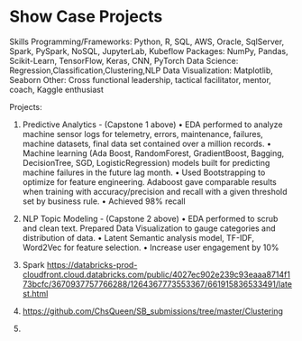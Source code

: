 # Show Case Projects

Skills
Programming/Frameworks: Python, R, SQL, AWS, Oracle, SqlServer, Spark, PySpark, NoSQL, JupyterLab, Kubeflow
Packages: NumPy, Pandas, Scikit-Learn, TensorFlow, Keras, CNN, PyTorch
Data Science: Regression,Classification,Clustering,NLP
Data Visualization: Matplotlib, Seaborn
Other: Cross functional leadership, tactical facilitator, mentor, coach, Kaggle enthusiast

Projects:
1) Predictive Analytics - (Capstone 1 above)
• EDA performed to analyze machine sensor logs for telemetry, errors, maintenance, failures, machine datasets, final data set contained over a million records.
• Machine learning (Ada Boost, RandomForest, GradientBoost, Bagging, DecisionTree, SGD, LogisticRegression) models built for predicting machine failures in the future lag month.
• Used Bootstrapping to optimize for feature engineering. Adaboost gave comparable results when training with accuracy/precision and recall with a given threshold set by business rule.
• Achieved 98% recall

2) NLP Topic Modeling - (Capstone 2 above)
• EDA performed to scrub and clean text. Prepared Data Visualization to gauge categories and distribution of data.
• Latent Semantic analysis model, TF-IDF, Word2Vec for feature selection.
• Increase user engagement by 10%

3) Spark
https://databricks-prod-cloudfront.cloud.databricks.com/public/4027ec902e239c93eaaa8714f173bcfc/3670937757766288/1264367773553367/661915836533491/latest.html

4) https://github.com/ChsQueen/SB_submissions/tree/master/Clustering

5) 
